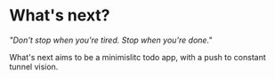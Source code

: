 # What's next?

<i>"Don't stop when you're tired. Stop when you're done." </i>

What's next aims to be a minimislitc todo app, with a push to constant tunnel vision.
